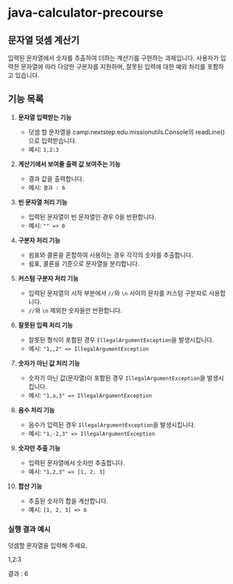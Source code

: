 # java-calculator-precourse
## 문자열 덧셈 계산기

입력된 문자열에서 숫자를 추출하여 더하는 계산기를 구현하는 과제입니다. 사용자가 입력한 문자열에 따라 다양한 구분자를 지원하며, 잘못된 입력에 대한 예외 처리를 포함하고 있습니다.

## 기능 목록

1. **문자열 입력받는 기능**
      - 덧셈 할 문자열을 camp.nextstep.edu.missionutils.Console의 readLine()으로 입력받습니다.
      - 예시: `1,2:3`


2. **계산기에서 보여줄 출력 값 보여주는 기능**
   - 결과 값을 출력합니다.
   - 예시: `결과 : 6`


3. **빈 문자열 처리 기능**
    - 입력된 문자열이 빈 문자열인 경우 0을 반환합니다.
    - 예시: `"" => 0`


4. **구분자 처리 기능**
    - 쉼표와 콜론을 혼합하여 사용하는 경우 각각의 숫자를 추출합니다.
    - 쉼표, 콜론을 기준으로 문자열을 분리합니다.


5. **커스텀 구분자 처리 기능**
    - 입력된 문자열의 시작 부분에서 `//`와 `\n` 사이의 문자를 커스텀 구분자로 사용합니다.
    - `//`와 `\n` 제외한 숫자들만 반환합니다.


6. **잘못된 입력 처리 기능**
    - 잘못된 형식이 포함된 경우 `IllegalArgumentException`을 발생시킵니다.
    - 예시: `"1,,2" => IllegalArgumentException`


7. **숫자가 아닌 값 처리 기능**
    - 숫자가 아닌 값(문자열)이 포함된 경우 `IllegalArgumentException`을 발생시킵니다.
    - 예시: `"1,a,3" => IllegalArgumentException`


8. **음수 처리 기능**
    - 음수가 입력된 경우 `IllegalArgumentException`을 발생시킵니다.
    - 예시: `"1,-2,3" => IllegalArgumentException`


9. **숫자만 추출 기능**
    - 입력된 문자열에서 숫자만 추출합니다.
    - 예시: `"1,2,3" => [1, 2, 3]`


10. **합산 기능**
    - 추출된 숫자의 합을 계산합니다.
    - 예시: `[1, 2, 3] => 6`

### 실행 결과 예시

덧셈할 문자열을 입력해 주세요.

1,2:3

결과 : 6
